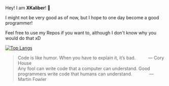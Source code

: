 Hey! I am **XKaliber**! 👋



I might not be very good as of now, but I hope to one day become a good programmer!

Feel free to use my Repos if you want to, although I don't know why you would do that xD

[![Top Langs](https://github-readme-stats.vercel.app/api/top-langs/?username=thexkaliber&theme=dark)](https://github.com/anuraghazra/github-readme-stats)

>Code is like humor. When you have to explain it, it’s bad. &emsp; &emsp; ― Cory House\
>Any fool can write code that a computer can understand. Good programmers write code that humans can understand. &emsp; &emsp; &emsp;― Martin Fowler
